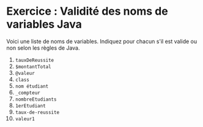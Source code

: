 # Exercice : Validité des noms de variables Java

Voici une liste de noms de variables. Indiquez pour chacun s'il est valide ou non selon les règles de Java.

1. `tauxDeReussite`
2. `$montantTotal`
3. `@valeur`
4. `class`
5. `nom étudiant`
6. `_compteur`
7. `nombreEtudiants`
8. `1erEtudiant`
9. `taux-de-reussite`
10. `valeur1`
